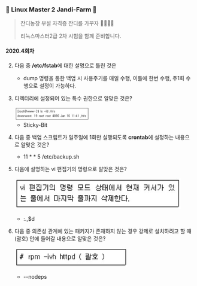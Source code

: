 ### :penguin: ​Linux Master 2 Jandi-Farm :penguin:

> 잔디농장 부설 자격증 잔디를 가꾸자 :green_apple::green_heart::evergreen_tree::school:
>
> 리눅스마스터2급 2차 시험을 함께 준비합니다.



#### 2020.4회차

2. 다음 중 **/etc/fstab**에 대한 설명으로 틀린 것은
   * dump 명령을 통한 백업 시 사용주기를 매일 수행, 이틀에 한번 수행, 주1회 수행으로 설정이 가능하다.

5. 디렉터리에 설정되어 있는 특수 권한으로 알맞은 것은?

   <img src="https://github.com/jandifarm/certificate/blob/master/LinuxMaster2/lebcoco/%EB%AC%B8%EC%A0%9C%ED%92%80%EA%B8%B0/img/5.JPG" width="200px">

   * Sticky-Bit

21. 다음 중 백업 스크립트가 일주일에 1회만 실행되도록 **crontab**에 설정하는 내용으로 알맞은 것은?
    * 11 * * 5 /etc/backup.sh

31. 다음에 설명하는 vi 편집기의 명령으로 알맞은 것은?

    ![img](https://github.com/jandifarm/certificate/blob/master/LinuxMaster2/lebcoco/%EB%AC%B8%EC%A0%9C%ED%92%80%EA%B8%B0/img/31.JPG)  

    * :.,$d

38. 다음 중 의존성 관계에 있는 패키지가 존재하지 않는 경우 강제로 설치하려고 할 때 (괄호) 안에 들어갈 내용으로 알맞은 것은?

    ![img](https://github.com/jandifarm/certificate/blob/master/LinuxMaster2/lebcoco/%EB%AC%B8%EC%A0%9C%ED%92%80%EA%B8%B0/img/38.JPG)  

    * --nodeps 
